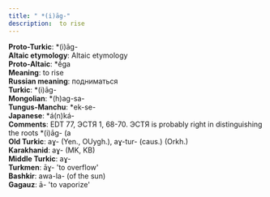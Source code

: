 ```yaml
---
title: " *(i)āg-"
description:  to rise
---
```


<strong>Proto-Turkic</strong>:  *(i)āg-<br>
<strong>Altaic etymology</strong>:  Altaic etymology<br>
<strong> Proto-Altaic</strong>:  *ḗga<br>
<strong>Meaning</strong>:  to rise<br>
<strong>Russian meaning</strong>:  подниматься<br>
<strong>Turkic</strong>:  *(i)āg-<br>
<strong>Mongolian</strong>:  *(h)ag-sa-<br>
<strong>Tungus-Manchu</strong>:  *ek-se-<br>
<strong>Japanese</strong>:  *á(n)ká-<br>
<strong>Comments</strong>:  EDT 77, ЭСТЯ 1, 68-70. ЭСТЯ is probably right in distinguishing the roots *(i)āg- (а<br>
<strong>Old Turkic</strong>:  aɣ- (Yen., OUygh.), aɣ-tur- (сaus.) (Orkh.)<br>
<strong>Karakhanid</strong>:  aɣ- (MK, KB)<br>
<strong>Middle Turkic</strong>:  aɣ-<br>
<strong>Turkmen</strong>:  āɣ- 'to overflow'<br>
<strong>Bashkir</strong>:  awa-la- (of the sun)<br>
<strong>Gagauz</strong>:  ā- 'to vaporize'<br>


